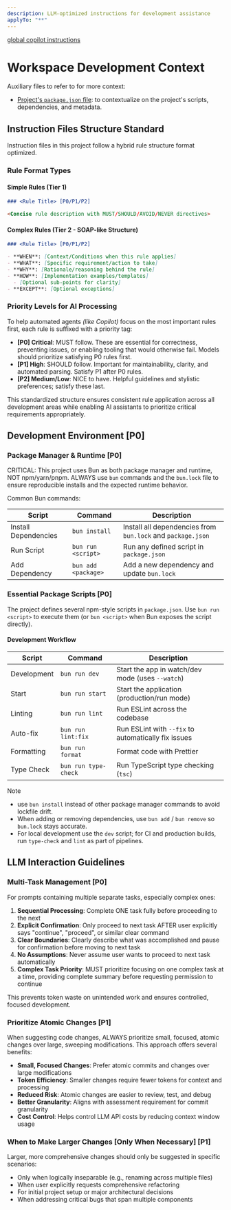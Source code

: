 ```yaml
---
description: LLM-optimized instructions for development assistance
applyTo: "**"
---
```


[global copilot instructions](/opt/copilot/copilot.instructions.md)

# Workspace Development Context

Auxiliary files to refer to for more context:

- [Project's `package.json` file](../package.json): to contextualize on the project's scripts, dependencies, and metadata.

## Instruction Files Structure Standard

Instruction files in this project follow a hybrid rule structure format optimized.

### Rule Format Types

#### Simple Rules (Tier 1)

```markdown
### <Rule Title> [P0/P1/P2]

<Concise rule description with MUST/SHOULD/AVOID/NEVER directives>
```

#### Complex Rules (Tier 2 - SOAP-like Structure)

```markdown
### <Rule Title> [P0/P1/P2]

- **WHEN**: [Context/Conditions when this rule applies]
- **WHAT**: [Specific requirement/action to take]
- **WHY**: [Rationale/reasoning behind the rule]
- **HOW**: [Implementation examples/templates]
  - [Optional sub-points for clarity]
- **EXCEPT**: [Optional exceptions]
```

### Priority Levels for AI Processing

To help automated agents _(like Copilot)_ focus on the most important rules first, each rule is suffixed with a priority tag:

- **[P0] Critical**: MUST follow. These are essential for correctness, preventing issues, or enabling tooling that would otherwise fail. Models should prioritize satisfying P0 rules first.
- **[P1] High**: SHOULD follow. Important for maintainability, clarity, and automated parsing. Satisfy P1 after P0 rules.
- **[P2] Medium/Low**: NICE to have. Helpful guidelines and stylistic preferences; satisfy these last.

This standardized structure ensures consistent rule application across all development areas while enabling AI assistants to prioritize critical requirements appropriately.

## Development Environment [P0]

### Package Manager & Runtime [P0]

CRITICAL: This project uses Bun as both package manager and runtime, NOT npm/yarn/pnpm. ALWAYS use `bun` commands and the `bun.lock` file to ensure reproducible installs and the expected runtime behavior.

Common Bun commands:

| Script               | Command             | Description                                                 |
| -------------------- | ------------------- | ----------------------------------------------------------- |
| Install Dependencies | `bun install`       | Install all dependencies from `bun.lock` and `package.json` |
| Run Script           | `bun run <script>`  | Run any defined script in `package.json`                    |
| Add Dependency       | `bun add <package>` | Add a new dependency and update `bun.lock`                  |

### Essential Package Scripts [P0]

The project defines several npm-style scripts in `package.json`. Use `bun run <script>` to execute them (or `bun <script>` when Bun exposes the script directly).

#### Development Workflow

| Script      | Command              | Description                                         |
| ----------- | -------------------- | --------------------------------------------------- |
| Development | `bun run dev`        | Start the app in watch/dev mode (uses `--watch`)    |
| Start       | `bun run start`      | Start the application (production/run mode)         |
| Linting     | `bun run lint`       | Run ESLint across the codebase                      |
| Auto-fix    | `bun run lint:fix`   | Run ESLint with `--fix` to automatically fix issues |
| Formatting  | `bun run format`     | Format code with Prettier                           |
| Type Check  | `bun run type-check` | Run TypeScript type checking (`tsc`)                |

> [!NOTE]
>
> - use `bun install` instead of other package manager commands to avoid lockfile drift.
> - When adding or removing dependencies, use `bun add` / `bun remove` so `bun.lock` stays accurate.
> - For local development use the `dev` script; for CI and production builds, run `type-check` and `lint` as part of pipelines.

## LLM Interaction Guidelines

### Multi-Task Management [P0]

For prompts containing multiple separate tasks, especially complex ones:

1. **Sequential Processing**: Complete ONE task fully before proceeding to the next
2. **Explicit Confirmation**: Only proceed to next task AFTER user explicitly says "continue", "proceed", or similar clear command
3. **Clear Boundaries**: Clearly describe what was accomplished and pause for confirmation before moving to next task
4. **No Assumptions**: Never assume user wants to proceed to next task automatically
5. **Complex Task Priority**: MUST prioritize focusing on one complex task at a time, providing complete summary before requesting permission to continue

This prevents token waste on unintended work and ensures controlled, focused development.

### Prioritize Atomic Changes [P1]

When suggesting code changes, ALWAYS prioritize small, focused, atomic changes over large, sweeping modifications. This approach offers several benefits:

- **Small, Focused Changes**: Prefer atomic commits and changes over large modifications
- **Token Efficiency**: Smaller changes require fewer tokens for context and processing
- **Reduced Risk**: Atomic changes are easier to review, test, and debug
- **Better Granularity**: Aligns with assessment requirement for commit granularity
- **Cost Control**: Helps control LLM API costs by reducing context window usage

### When to Make Larger Changes [Only When Necessary] [P1]

Larger, more comprehensive changes should only be suggested in specific scenarios:

- Only when logically inseparable (e.g., renaming across multiple files)
- When user explicitly requests comprehensive refactoring
- For initial project setup or major architectural decisions
- When addressing critical bugs that span multiple components
